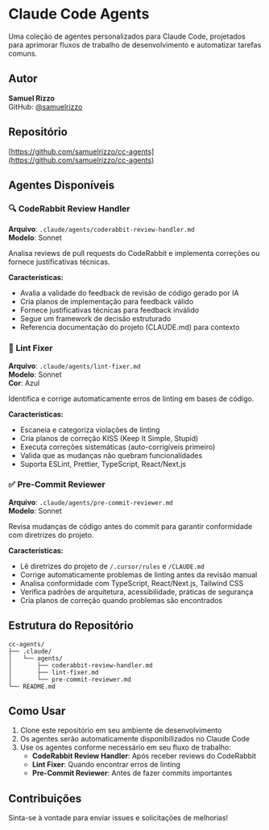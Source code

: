 # Claude Code Agents

Uma coleção de agentes personalizados para Claude Code, projetados para aprimorar fluxos de trabalho de desenvolvimento e automatizar tarefas comuns.

## Autor

**Samuel Rizzo**  
GitHub: [@samuelrizzo](https://github.com/samuelrizzo)

## Repositório

[https://github.com/samuelrizzo/cc-agents](https://github.com/samuelrizzo/cc-agents)

## Agentes Disponíveis

### 🔍 CodeRabbit Review Handler
**Arquivo**: `.claude/agents/coderabbit-review-handler.md`  
**Modelo**: Sonnet

Analisa reviews de pull requests do CodeRabbit e implementa correções ou fornece justificativas técnicas.

**Características:**
- Avalia a validade do feedback de revisão de código gerado por IA
- Cria planos de implementação para feedback válido
- Fornece justificativas técnicas para feedback inválido
- Segue um framework de decisão estruturado
- Referencia documentação do projeto (CLAUDE.md) para contexto

### 🔧 Lint Fixer
**Arquivo**: `.claude/agents/lint-fixer.md`  
**Modelo**: Sonnet  
**Cor**: Azul

Identifica e corrige automaticamente erros de linting em bases de código.

**Características:**
- Escaneia e categoriza violações de linting
- Cria planos de correção KISS (Keep It Simple, Stupid)
- Executa correções sistemáticas (auto-corrigíveis primeiro)
- Valida que as mudanças não quebram funcionalidades
- Suporta ESLint, Prettier, TypeScript, React/Next.js

### ✅ Pre-Commit Reviewer
**Arquivo**: `.claude/agents/pre-commit-reviewer.md`  
**Modelo**: Sonnet

Revisa mudanças de código antes do commit para garantir conformidade com diretrizes do projeto.

**Características:**
- Lê diretrizes do projeto de `/.cursor/rules` e `/CLAUDE.md`
- Corrige automaticamente problemas de linting antes da revisão manual
- Analisa conformidade com TypeScript, React/Next.js, Tailwind CSS
- Verifica padrões de arquitetura, acessibilidade, práticas de segurança
- Cria planos de correção quando problemas são encontrados

## Estrutura do Repositório

```
cc-agents/
├── .claude/
│   └── agents/
│       ├── coderabbit-review-handler.md
│       ├── lint-fixer.md
│       └── pre-commit-reviewer.md
└── README.md
```

## Como Usar

1. Clone este repositório em seu ambiente de desenvolvimento
2. Os agentes serão automaticamente disponibilizados no Claude Code
3. Use os agentes conforme necessário em seu fluxo de trabalho:
   - **CodeRabbit Review Handler**: Após receber reviews do CodeRabbit
   - **Lint Fixer**: Quando encontrar erros de linting
   - **Pre-Commit Reviewer**: Antes de fazer commits importantes

## Contribuições

Sinta-se à vontade para enviar issues e solicitações de melhorias!